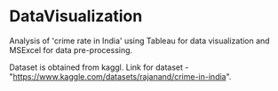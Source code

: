# DataVisualization
Analysis of 'crime rate in India' using Tableau for data visualization and MSExcel for data pre-processing.

Dataset is obtained from kaggl. Link for dataset - "https://www.kaggle.com/datasets/rajanand/crime-in-india".
